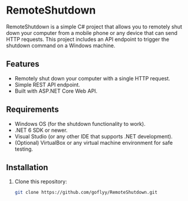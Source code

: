 # RemoteShutdown

RemoteShutdown is a simple C# project that allows you to remotely shut down your computer from a mobile phone or any device that can send HTTP requests. This project includes an API endpoint to trigger the shutdown command on a Windows machine.

## Features

- Remotely shut down your computer with a single HTTP request.
- Simple REST API endpoint.
- Built with ASP.NET Core Web API.

## Requirements

- Windows OS (for the shutdown functionality to work).
- .NET 6 SDK or newer.
- Visual Studio (or any other IDE that supports .NET development).
- (Optional) VirtualBox or any virtual machine environment for safe testing.

## Installation

1. Clone this repository:
   ```bash
   git clone https://github.com/goflyy/RemoteShutdown.git
